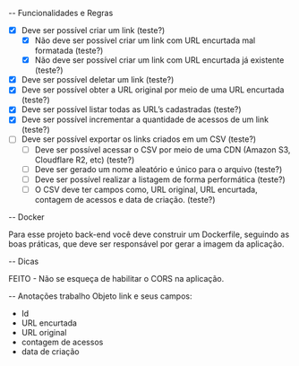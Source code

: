 -- Funcionalidades e Regras

- [x] Deve ser possível criar um link (teste?)
  - [x] Não deve ser possível criar um link com URL encurtada mal formatada (teste?)
  - [x] Não deve ser possível criar um link com URL encurtada já existente (teste?)
- [x] Deve ser possível deletar um link (teste?)
- [x] Deve ser possível obter a URL original por meio de uma URL encurtada (teste?)
- [x] Deve ser possível listar todas as URL’s cadastradas (teste?)
- [x] Deve ser possível incrementar a quantidade de acessos de um link (teste?)
- [ ] Deve ser possível exportar os links criados em um CSV (teste?)
  - [ ] Deve ser possível acessar o CSV por meio de uma CDN (Amazon S3, Cloudflare R2, etc) (teste?)
  - [ ] Deve ser gerado um nome aleatório e único para o arquivo (teste?)
  - [ ] Deve ser possível realizar a listagem de forma performática (teste?)
  - [ ] O CSV deve ter campos como, URL original, URL encurtada, contagem de acessos e data de criação. (teste?)

-- Docker

Para esse projeto back-end você deve construir um Dockerfile, seguindo as boas práticas, que deve ser responsável por gerar a imagem da aplicação.

-- Dicas

FEITO - Não se esqueça de habilitar o CORS na aplicação.

-- Anotações trabalho
Objeto link e seus campos:

- Id
- URL encurtada
- URL original
- contagem de acessos
- data de criação
